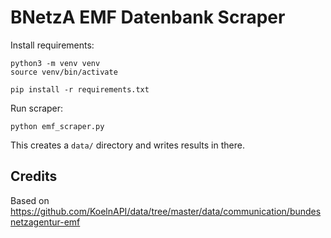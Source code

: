 # BNetzA EMF Datenbank Scraper


Install requirements:

```
python3 -m venv venv
source venv/bin/activate

pip install -r requirements.txt
```

Run scraper:

```
python emf_scraper.py
```

This creates a `data/` directory and writes results in there.

## Credits

Based on https://github.com/KoelnAPI/data/tree/master/data/communication/bundesnetzagentur-emf
